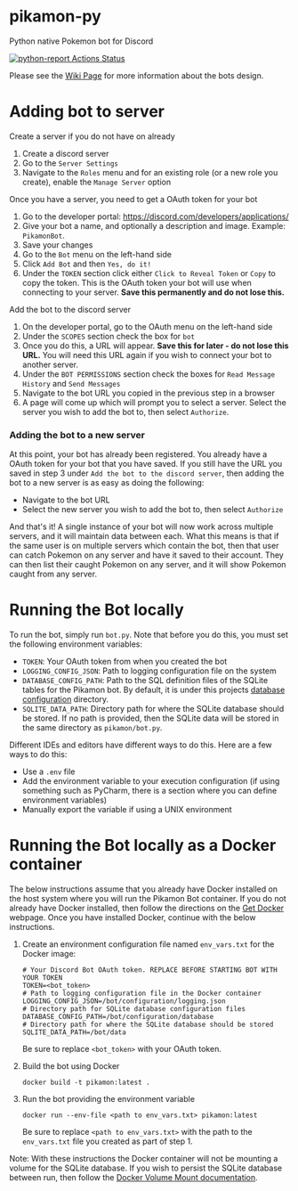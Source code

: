 # pikamon-py
Python native Pokemon bot for Discord

[![python-report Actions Status](https://github.com/dlrocker/pikamon-py/workflows/python-report/badge.svg?branch=main)](https://github.com/dlrocker/pikamon-py/actions)

Please see the [Wiki Page](https://github.com/dlrocker/pikamon-py/wiki) for more information about the bots design.

# Adding bot to server
Create a server if you do not have on already
1. Create a discord server
2. Go to the `Server Settings`
3. Navigate to the `Roles` menu and for an existing role (or a new role you create), enable the `Manage Server` option

Once you have a server, you need to get a OAuth token for your bot
1. Go to the developer portal: https://discord.com/developers/applications/
2. Give your bot a name, and optionally a description and image. Example: `PikamonBot`.
3. Save your changes
4. Go to the `Bot` menu on the left-hand side
5. Click `Add Bot` and then `Yes, do it!`
6. Under the `TOKEN` section click either `Click to Reveal Token` or `Copy` to copy the token. This is the OAuth token your bot will use when connecting to your server. **Save this permanently and do not lose this.**

Add the bot to the discord server
1. On the developer portal, go to the OAuth menu on the left-hand side
2. Under the `SCOPES` section check the box for `bot`
3. Once you do this, a URL will appear. **Save this for later - do not lose this URL.** You will need this URL again if you wish to connect your bot to another server.
4. Under the `BOT PERMISSIONS` section check the boxes for `Read Message History` and `Send Messages`
5. Navigate to the bot URL you copied in the previous step in a browser
6. A page will come up which will prompt you to select a server. Select the server you wish to add the bot to, then select `Authorize`.

### Adding the bot to a new server
At this point, your bot has already been registered. You already have a OAuth token for your bot that you have saved. If you still have the URL you saved in step 3 under `Add the bot to the discord server`, then adding the bot to a new server is as easy as doing the following:
- Navigate to the bot URL
- Select the new server you wish to add the bot to, then select `Authorize`

And that's it! A single instance of your bot will now work across multiple servers, and it will maintain data between each. What this means is that if the same user is on multiple servers which contain the bot, then that user can catch Pokemon on any server and have it saved to their account. They can then list their caught Pokemon on any server, and it will show Pokemon caught from any server.

# Running the Bot locally
To run the bot, simply run `bot.py`. Note that before you do this, you must set the following environment variables:
- `TOKEN`: Your OAuth token from when you created the bot
- `LOGGING_CONFIG_JSON`: Path to logging configuration file on the system
- `DATABASE_CONFIG_PATH`: Path to the SQL definition files of the SQLite tables for the Pikamon bot. By default,
    it is under this projects [database configuration](https://github.com/dlrocker/pikamon-py/tree/main/configuration/database) directory.
- `SQLITE_DATA_PATH`: Directory path for where the SQLite database should be stored. If no path is provided, then the
   SQLite data will be stored in the same directory as `pikamon/bot.py`.

Different IDEs and editors have different ways to do this. Here are a few ways to do this:
- Use a `.env` file
- Add the environment variable to your execution configuration (if using something such as PyCharm, there is a section where you can define environment variables)
- Manually export the variable if using a UNIX environment

# Running the Bot locally as a Docker container
The below instructions assume that you already have Docker installed on the host system where you will run the
Pikamon Bot container. If you do not already have Docker installed, then follow the directions on
the [Get Docker](https://docs.docker.com/get-docker/) webpage. Once you have installed Docker, continue with the
below instructions.

1. Create an environment configuration file named `env_vars.txt` for the Docker image:
    ```
    # Your Discord Bot OAuth token. REPLACE BEFORE STARTING BOT WITH YOUR TOKEN
    TOKEN=<bot_token>
    # Path to logging configuration file in the Docker container
    LOGGING_CONFIG_JSON=/bot/configuration/logging.json
    # Directory path for SQLite database configuration files
    DATABASE_CONFIG_PATH=/bot/configuration/database
    # Directory path for where the SQLite database should be stored
    SQLITE_DATA_PATH=/bot/data
    ```
   Be sure to replace `<bot_token>` with your OAuth token.

2. Build the bot using Docker
    ```
    docker build -t pikamon:latest .
    ```
3. Run the bot providing the environment variable
    ```
    docker run --env-file <path to env_vars.txt> pikamon:latest
    ```
   Be sure to replace `<path to env_vars.txt>` with the path to the `env_vars.txt` file you created
   as part of step 1.


Note: With these instructions the Docker container will not be mounting a volume for the SQLite database. If you wish
to persist the SQLite database between run, then follow the [Docker Volume Mount documentation](https://docs.docker.com/storage/volumes/).